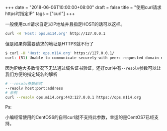 +++
date = "2018-06-06T10:00:00+08:00"
draft = false
title = "使用curl请求https时指定IP"
tags = ["curl"]
+++

一般使用curl请求自定义IP地址并且指定HOST的话可以这样。

```sh
curl -H 'Host: ops.m114.org' http://127.0.0.1
```

但是如果你需要请求的地址是HTTPS就不行了

```sh
$ curl -H 'Host: ops.m114.org' https://127.0.0.1/
curl: (51) Unable to communicate securely with peer: requested domain name does not match the server's certificate.
```

因为IP绝大多数情况下无法通过域名证书验证，还好curl中有`--resolv`参数可以让我们方便的指定域名的解析

```sh
# --resolv参数形式
--resolv host:port:address
# 示例
curl --resolv ops.m114.org:443:127.0.0.1 https://ops.m114.org
```

Ps:

小编经常使用的CentOS6的自带curl就不支持此参数，幸运的是CentOS7已经支持。
